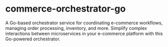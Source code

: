 # commerce-orchestrator-go
A Go-based orchestrator service for coordinating e-commerce workflows, managing order processing, inventory, and more. Simplify complex interactions between microservices in your e-commerce platform with this Go-powered orchestrator.
